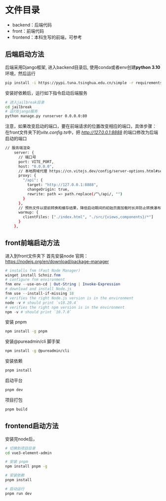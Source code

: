 # 文件目录

- backend：后端代码
- front：前端代码
- frontend：本科生写的前端，可参考

## 后端启动方法

后端采用Django框架, 进入backend目录后, 使用conda或者env创建**python 3.10**环境，然后运行

```bash
pip install -i https://pypi.tuna.tsinghua.edu.cn/simple -r requirements.txt
```

安装好依赖后，运行如下指令启动后端服务

```bash
# 进入jailbreak目录
cd jailbreak
# 运行Django服务
python manage.py runserver 0.0.0.0:80
```

注意，如果改变启动的端口，要在前端请求的位置改变相应的端口，具体步骤：
在front文件夹下的*vite.config.ts*中，把 *http://127.0.0.1:8888* 的端口修改为后端启动的端口

```bash
// 服务端渲染
    server: {
      // 端口号
      port: VITE_PORT,
      host: "0.0.0.0",
      // 本地跨域代理 https://cn.vitejs.dev/config/server-options.html#server-proxy
      proxy: {
        "/api": {
          target: "http://127.0.0.1:8888",
          changeOrigin: true,
          rewrite: path => path.replace(/^\/api/, "")
        }
      },
      // 预热文件以提前转换和缓存结果，降低启动期间的初始页面加载时长并防止转换瀑布
      warmup: {
        clientFiles: ["./index.html", "./src/{views,components}/*"]
      }
    },
```

## front前端启动方法

进入到front文件夹下
首先安装node
官网：<https://nodejs.org/en/download/package-manager>

```powershell
# installs fnm (Fast Node Manager)
winget install Schniz.fnm
# configure fnm environment
fnm env --use-on-cd | Out-String | Invoke-Expression
# download and install Node.js
fnm use --install-if-missing 18
# verifies the right Node.js version is in the environment
node -v # should print `v18.20.4`
# verifies the right npm version is in the environment
npm -v # should print `10.7.0`
```

安装 pnpm

```bash
npm install -g pnpm
```

安装@pureadmin/cli 脚手架

```bash
npm install -g @pureadmin/cli
```

安装依赖

```bash
pnpm install
```

启动平台

```bash
pnpm dev
```

项目打包

```bash
pnpm build
```

## frontend启动方法

安装完node后，

```bash
# 切换到项目目录
cd vue3-element-admin

# 安装 pnpm
npm install pnpm -g

# 安装依赖
pnpm install

# 启动运行
pnpm run dev

```
